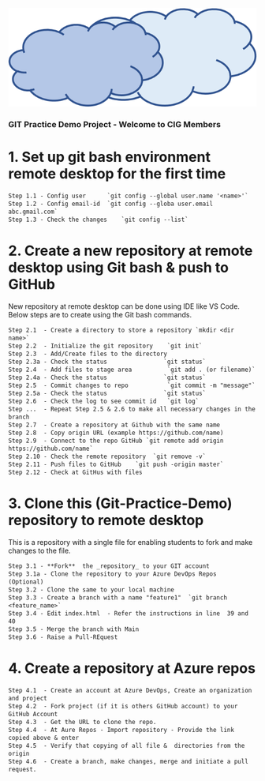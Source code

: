 ![Cloud Interest Group](/ciglogo.png)

### GIT Practice Demo Project - Welcome to CIG Members

# 1. Set up git bash environment remote desktop for the first time

```
Step 1.1 - Config user      `git config --global user.name '<name>'`
Step 1.2 - Config email-id  `git config --globa user.email abc.gmail.com`
Step 1.3 - Check the changes    `git config --list`
```

# 2. Create a new repository at remote desktop using Git bash & push to GitHub

New repository at remote desktop can be done using IDE like VS Code. Below steps are to create using the Git bash commands.

```
Step 2.1  - Create a directory to store a repository `mkdir <dir name>`
Step 2.2  - Initialize the git repository    `git init`
Step 2.3  - Add/Create files to the directory
Step 2.3a - Check the status                `git status`
Step 2.4  - Add files to stage area          `git add . (or filename)`
Step 2.4a - Check the status                `git status`
Step 2.5  - Commit changes to repo           `git commit -m "message"`
Step 2.5a - Check the status                `git status`
Step 2.6  - Check the log to see commit id   `git log`
Step ...  - Repeat Step 2.5 & 2.6 to make all necessary changes in the branch
Step 2.7  - Create a repository at Github with the same name
Step 2.8  - Copy origin URL (example https://github.com/name)
Step 2.9  - Connect to the repo GitHub `git remote add origin https://github.com/name`
Step 2.10 - Check the remote repository  `git remove -v`
Step 2.11 - Push files to GitHub    `git push -origin master`
Step 2.12 - Check at GitHus with files
```

# 3. Clone this (Git-Practice-Demo) repository to remote desktop

This is a repository with a single file for enabling students to fork and make changes to the file.

```
Step 3.1 - **Fork**  the _repository_ to your GIT account
Step 3.1a - Clone the repository to your Azure DevOps Repos  (Optional)
Step 3.2 - Clone the same to your local machine
Step 3.3 - Create a branch with a name "feature1"  `git branch <feature_name>`
Step 3.4 - Edit index.html  - Refer the instructions in line  39 and 40
Step 3.5 - Merge the branch with Main
Step 3.6 - Raise a Pull-REquest
```

# 4. Create a repository at Azure repos

```
Step 4.1  - Create an account at Azure DevOps, Create an organization and project
Step 4.2  - Fork project (if it is others GitHub account) to your GitHub Account
Step 4.3  - Get the URL to clone the repo.
Step 4.4  - At Aure Repos - Import repository - Provide the link copied above & enter
Step 4.5  - Verify that copying of all file &  directories from the origin
Step 4.6  - Create a branch, make changes, merge and initiate a pull request.
```
